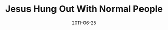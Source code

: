 ---
layout: message
category: message
series: "Jesus: The Greatest Show on Earth"
title: "Jesus Hung Out With Normal People"
date: 2011-06-25
audio-description: "Brian Tome talks about how Jesus went out of his way to hang out with normal people."
audio: "http://www.crossroads.net/players/media/hq/greatestshow02.mp3"
audio-title: "Jesus Hung Out With Normal People"
audio-duration: "43:08"
program-description: "Jesus Hung Out With Normal People - Program"
program: "http://www.crossroads.net/players/media/hq/06_25-26_11Program.pdf"
program-title: "Jesus Hung Out With Normal People (Program)"
video-description: "Brian Tome talks about how Jesus went out of his way to hang out with normal people."
video-title: "Jesus hung out with normal people"
video: "https://s3.amazonaws.com/crossroadsvideomessages/greatestshow02.mp4"
video-poster: "https://www.crossroads.net/uploadedfiles/greatestshow02_still.jpg"
---
